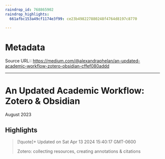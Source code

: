 ```yaml
---
raindrop_id: 768865902
raindrop_highlights:
  661afbc153a49cf1174e3f99: ce23b498227880248f4764d8197c8770

---
```


# Metadata
Source URL:: https://medium.com/@alexandraphelan/an-updated-academic-workflow-zotero-obsidian-cffef080addd


---
# An Updated Academic Workflow: Zotero &amp; Obsidian

August 2023

## Highlights

> [!quote]+ Updated on Sat Apr 13 2024 15:40:17 GMT-0600
>
> Zotero: collecting resources, creating annotations &amp; citations
